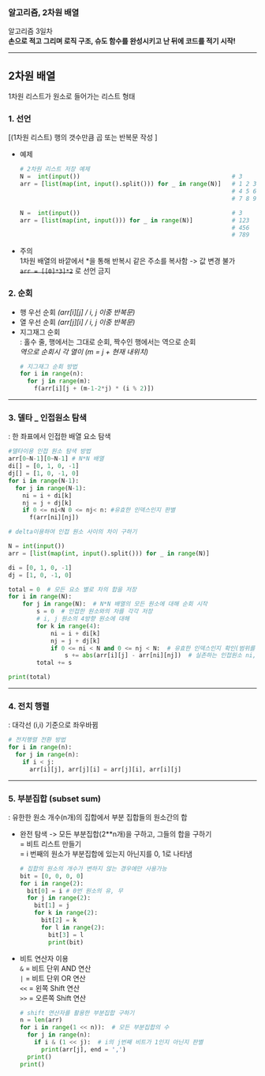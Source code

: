 ### 알고리즘, 2차원 배열  
알고리즘 3일차  
**손으로 적고 그리며 로직 구조, 슈도 함수를 완성시키고 난 뒤에 코드를 적기 시작!**  

---
## 2차원 배열  
1차원 리스트가 원소로 들어가는 리스트 형태  

### 1. 선언    
[(1차원 리스트) 행의 갯수만큼 곱 또는 반복문 작성 ]  
- 예제
  ```python
  # 2차원 리스트 저장 예제
  N =  int(input())                                           # 3
  arr = [list(map(int, input().split())) for _ in range(N)]   # 1 2 3
                                                              # 4 5 6
                                                              # 7 8 9

  N =  int(input())                                           # 3
  arr = [list(map(int, input())) for _ in range(N)]           # 123
                                                              # 456
                                                              # 789
  ```
- 주의  
1차원 배열의 바깥에서 *을 통해 반복시 같은 주소를 복사함 -> 값 변경 불가  
~~`arr = [[0]*3]*2`~~ 로 선언 금지
### 2. 순회  
- 행 우선 순회 *(arr[i][j] / i, j 이중 반복문)*  
- 열 우선 순회 *(arr[j][i] / i, j 이중 반복문)*  
- 지그재그 순회  
  : 홀수 줄, 행에서는 그대로 순회, 짝수인 행에서는 역으로 순회  
  *역으로 순회시 각 열이 (m = j + 현재 내위치)*
  ```python
  # 지그재그 순회 방법
  for i in range(n):
    for j in range(m):
      f(arr[i][j + (m-1-2*j) * (i % 2)])
  ```
***
### 3. 델타 _ 인접원소 탐색    
: 한 좌표에서 인접한 배열 요소 탐색
  ```python
  #델타이용 인접 원소 탐색 방법
  arr[0~N-1][0~N-1] # N*N 배열
  di[] = [0, 1, 0, -1]
  dj[] = [1, 0, -1, 0]
  for i in range(N-1):
    for j in range(N-1):
      ni = i + di[k]
      nj = j + dj[k]
      if 0 <= ni<N 0 <= nj< n: #유효한 인덱스인지 판별
        f(arr[ni][nj])
  ```
```python
# delta이용하여 인접 원소 사이의 차이 구하기

N = int(input())
arr = [list(map(int, input().split())) for _ in range(N)]

di = [0, 1, 0, -1]
dj = [1, 0, -1, 0]

total = 0  # 모든 요소 별로 차의 합을 저장
for i in range(N):
    for j in range(N):  # N*N 배열의 모든 원소에 대해 순회 시작
        s = 0  # 인접한 원소와의 차를 각각 저장
        # i, j 원소의 4방향 원소에 대해
        for k in range(4):
            ni = i + di[k]
            nj = j + dj[k]
            if 0 <= ni < N and 0 <= nj < N:  # 유효한 인덱스인지 확인(범위를 벗어났는지)
                s += abs(arr[i][j] - arr[ni][nj])  # 실존하는 인접원소 ni, nj
        total += s

print(total)
```
---
### 4. 전치 행렬   
: 대각선 (i,i) 기준으로 좌우바뀜  
  ```python
  # 전치행렬 전환 방법
  for i in range(n):
    for j in range(n):
      if i < j:
        arr[i][j], arr[j][i] = arr[j][i], arr[i][j]
  ```  
---
### 5. 부분집합 (subset sum)  
: 유한한 원소 개수(n개)의 집합에서 부분 집합들의 원소간의 합  
- 완전 탐색 -> 모든 부분집합(2**n개)을 구하고, 그들의 합을 구하기  
  = 비트 리스트 만들기  
  = i 번째의 원소가 부분집합에 있는지 아닌지를 0, 1로 나타냄
  ```python
  # 집합의 원소의 개수가 변하지 않는 경우에만 사용가능
  bit = [0, 0, 0, 0]
  for i in range(2):
    bit[0] = i # 0번 원소의 유, 무
    for j in range(2):
      bit[1] = j
      for k in range(2):
        bit[2] = k
        for l in range(2):
          bit[3] = l
          print(bit)
  ```  

- 비트 연산자 이용  
`&` =  비트 단위 AND 연산  
`|` =  비트 단위 OR 연산   
`<<` =  왼쪽 Shift 연산  
`>>` =  오른쪽 Shift 연산  
  ```python
  # shift 연산자를 활용한 부분집합 구하기
  n = len(arr)
  for i in range(1 << n)):  # 모든 부분집합의 수
    for j in range(n):
      if i & (1 << j):  # i의 j번째 비트가 1인지 아닌지 판별
        print(arr[j], end = ',')
    print()
  print()
  ```